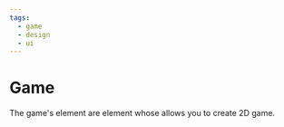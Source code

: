 ```yaml
---
tags:
  - game
  - design
  - ui
---
```


# Game
The game's element are element whose allows you to create 2D game.